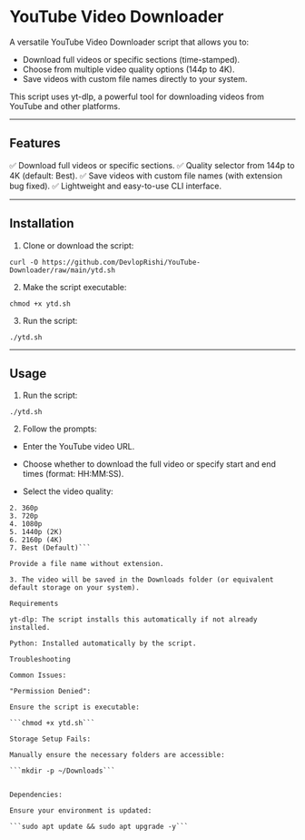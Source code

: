 # YouTube Video Downloader

A versatile YouTube Video Downloader script that allows you to:

- Download full videos or specific sections (time-stamped).
- Choose from multiple video quality options (144p to 4K).
- Save videos with custom file names directly to your system.

This script uses yt-dlp, a powerful tool for downloading videos from YouTube and other platforms.


---

## Features

✅ Download full videos or specific sections.
✅ Quality selector from 144p to 4K (default: Best).
✅ Save videos with custom file names (with extension bug fixed).
✅ Lightweight and easy-to-use CLI interface.


---

## Installation

1. Clone or download the script:

```curl -O https://github.com/DevlopRishi/YouTube-Downloader/raw/main/ytd.sh```


2. Make the script executable:

```chmod +x ytd.sh```


3. Run the script:

```./ytd.sh```




---

## Usage

1. Run the script:

```./ytd.sh```


2. Follow the prompts:

- Enter the YouTube video URL.

- Choose whether to download the full video or specify start and end times (format: HH:MM:SS).

- Select the video quality:

```1. 144p
2. 360p
3. 720p
4. 1080p
5. 1440p (2K)
6. 2160p (4K)
7. Best (Default)```

Provide a file name without extension.

3. The video will be saved in the Downloads folder (or equivalent default storage on your system).

Requirements

yt-dlp: The script installs this automatically if not already installed.

Python: Installed automatically by the script.

Troubleshooting

Common Issues:

"Permission Denied":

Ensure the script is executable:

```chmod +x ytd.sh```

Storage Setup Fails:

Manually ensure the necessary folders are accessible:

```mkdir -p ~/Downloads```


Dependencies:

Ensure your environment is updated:

```sudo apt update && sudo apt upgrade -y```